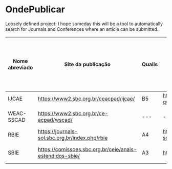 # OndePublicar
Loosely defined project: I hope someday this will be a tool to automatically search for Journals and Conferences where an article can be submitted.


| Nome abreviado | Site da publicação | Qualis | fonte do Qualis | Fator de Impacto | Fonte do Fator de Impacto | Último deadline | Fonte do último deadline | Associação com evento | Fonte da associação com evento | Em caso de evento, data do último evento | Em caso de evento, localidade do último evento | site do evento |
| --- | --- | --- | --- | --- | --- | --- | --- | --- | --- | --- | --- | --- |
| IJCAE | https://www2.sbc.org.br/ceacpad/ijcae/ | B5 | https://homepages.dcc.ufmg.br/~bigonha/Ranking/cc-qualis-periodicos-2017-alfa.pdf | --- | --- | ? | ? | WEAC-SSCAD | https://ce-acpad.github.io/sscad2024/cfp_weac/ | --- | --- | --- |
| WEAC-SSCAD | https://www2.sbc.org.br/ce-acpad/wscad/ | --- | --- | --- | --- | 2024-07-25 | https://ce-acpad.github.io/sscad2024/cfp_weac/ | IJCAE | https://ce-acpad.github.io/sscad2024/cfp_weac/ | 2024-10-25 | São Carlos - SP | https://ce-acpad.github.io/sscad2024/cfp_weac/ |
| RBIE | https://journals-sol.sbc.org.br/index.php/rbie | A4 | https://journals-sol.sbc.org.br/index.php/rbie/announcement/view/16 | --- | --- | Contínua? | https://journals-sol.sbc.org.br/index.php/rbie/guidelines | --- | --- |
| SBIE | https://comissoes.sbc.org.br/ceie/anais-estendidos-sbie/ | A3 | https://cbie.sbc.org.br/2024/sbie/ | --- | --- | 2024-06-20 | https://cbie.sbc.org.br/2024/sbie/ | CBIE | https://cbie.sbc.org.br/2024/sbie/ | 2024-11-04 | Rio de Janeiro - RJ | https://cbie.sbc.org.br/2024/ |
